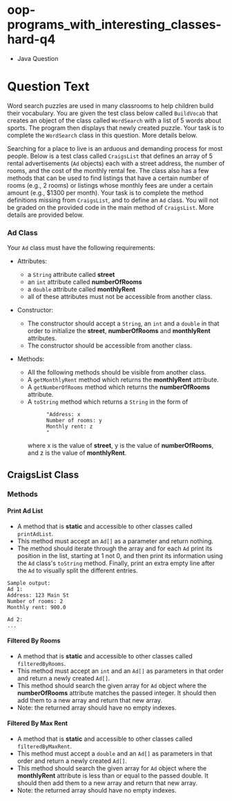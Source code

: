 # oop-programs_with_interesting_classes-hard-q4

- Java Question

# Question Text

Word search puzzles are used in many classrooms to help children build their vocabulary. You are given the test class
below called `BuildVocab` that creates an object of the class called `WordSearch` with a list of 5 words
about sports. The program then displays that newly created puzzle. Your task is to complete the `WordSearch`
class in this question. More details below.

Searching for a place to live is an arduous and demanding process for most people. Below is a test class called 
`CraigsList` that defines an array of 5 rental advertisements (`Ad` objects) each with a street address, the number 
of rooms, and the cost of the monthly rental fee. The class also has a few methods that can be used to find listings 
that have a certain number of rooms (e.g., 2 rooms) or listings whose monthly fees are under a certain amount 
(e.g., $1300 per month). Your task is to complete the method definitions missing from `CraigsList`, and to define an 
`Ad` class. You will not be graded on the provided code in the main method of `CraigsList`. More details are provided 
below.

### Ad Class

Your `Ad` class must have the following requirements:

- Attributes:
    - a `String` attribute called **street**
    - an `int` attribute called **numberOfRooms**
    - a `double` attribute called **monthlyRent**
    - all of these attributes must not be accessible from another class.

- Constructor:
    - The constructor should accept a `String`, an `int` and a `double` in that order to initialize the **street**,
      **numberOfRooms** and **monthlyRent** attributes.
    - The constructor should be accessible from another class.

- Methods:
    - All the following methods should be visible from another class.
    - A `getMonthlyRent` method which returns the **monthlyRent** attribute.
    - A `getNumberOfRooms` method which returns the **numberOfRooms** attribute.
    - A `toString` method which returns a `String` in the form of 
      ```
            "Address: x
            Number of rooms: y
            Monthly rent: z
            "
      ```
      where x is the value of **street**, y is the value of **numberOfRooms**, and z is the value of **monthlyRent**.

## CraigsList Class

### Methods

#### Print Ad List

- A method that is **static** and accessible to other classes called `printAdList`.
- This method must accept an `Ad[]` as a parameter and return nothing.
- The method should iterate through the array and for each `Ad` print its position in the list, starting at 1 not 0, 
  and then print its information using the `Ad` class's `toString` method. Finally, print an extra empty line after
  the `Ad` to visually split the different entries.
```
Sample output:
Ad 1:
Address: 123 Main St
Number of rooms: 2
Monthly rent: 900.0

Ad 2:
...
```

#### Filtered By Rooms

- A method that is **static** and accessible to other classes called `filteredByRooms`.
- This method must accept an `int` and an `Ad[]` as parameters in that order and return a newly created `Ad[]`.
- This method should search the given array for `Ad` object where the **numberOfRooms** attribute matches the passed
  integer. It should then add them to a new array and return that new array.
- Note: the returned array should have no empty indexes.

#### Filtered By Max Rent

- A method that is **static** and accessible to other classes called `filteredByMaxRent`.
- This method must accept a `double` and an `Ad[]` as parameters in that order and return a newly created `Ad[]`.
- This method should search the given array for `Ad` object where the **monthlyRent** attribute is less than or equal
  to the passed double. It should then add them to a new array and return that new array.
- Note: the returned array should have no empty indexes.
